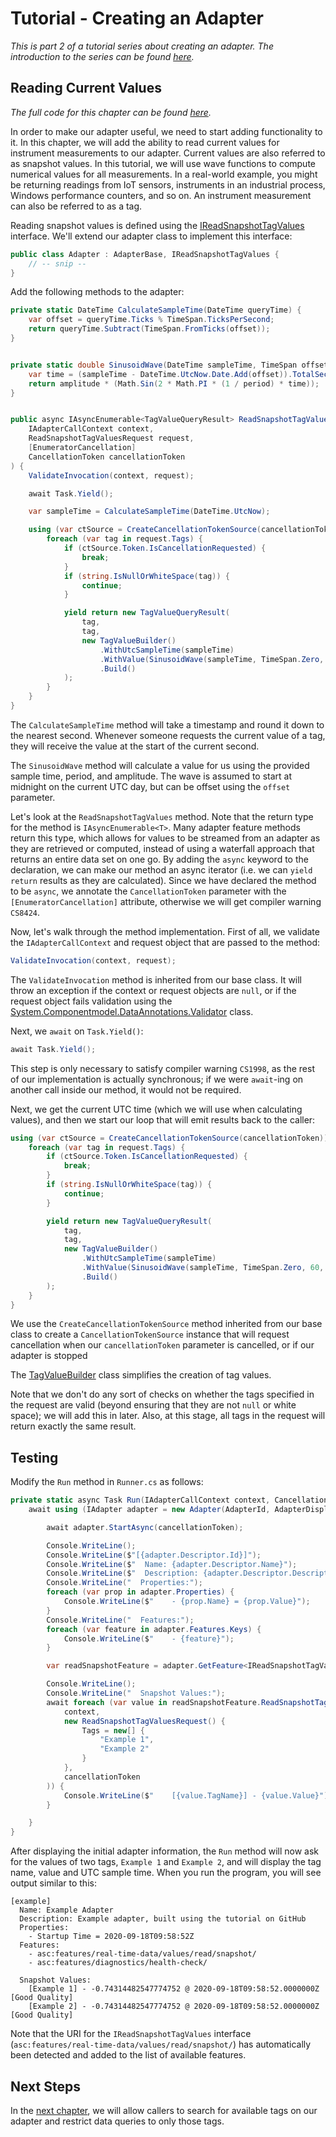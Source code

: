 # Tutorial - Creating an Adapter

_This is part 2 of a tutorial series about creating an adapter. The introduction to the series can be found [here](00-Introduction.md)._


## Reading Current Values

_The full code for this chapter can be found [here](/examples/tutorials/creating-an-adapter/chapter-02)._

In order to make our adapter useful, we need to start adding functionality to it. In this chapter, we will add the ability to read current values for instrument measurements to our adapter. Current values are also referred to as snapshot values. In this tutorial, we will use wave functions to compute numerical values for all measurements. In a real-world example, you might be returning readings from IoT sensors, instruments in an industrial process, Windows performance counters, and so on. An instrument measurement can also be referred to as a tag. 

Reading snapshot values is defined using the [IReadSnapshotTagValues](/src/DataCore.Adapter.Abstractions/RealTimeData/IReadSnapshotTagValues.cs) interface. We'll extend our adapter class to implement this interface:

```csharp
public class Adapter : AdapterBase, IReadSnapshotTagValues {
    // -- snip --
}
```

Add the following methods to the adapter:

```csharp
private static DateTime CalculateSampleTime(DateTime queryTime) {
    var offset = queryTime.Ticks % TimeSpan.TicksPerSecond;
    return queryTime.Subtract(TimeSpan.FromTicks(offset));
}


private static double SinusoidWave(DateTime sampleTime, TimeSpan offset, double period, double amplitude) {
    var time = (sampleTime - DateTime.UtcNow.Date.Add(offset)).TotalSeconds;
    return amplitude * (Math.Sin(2 * Math.PI * (1 / period) * time));
}


public async IAsyncEnumerable<TagValueQueryResult> ReadSnapshotTagValues(
    IAdapterCallContext context, 
    ReadSnapshotTagValuesRequest request, 
    [EnumeratorCancellation]
    CancellationToken cancellationToken
) {
    ValidateInvocation(context, request);

    await Task.Yield();

    var sampleTime = CalculateSampleTime(DateTime.UtcNow);

    using (var ctSource = CreateCancellationTokenSource(cancellationToken)) {
        foreach (var tag in request.Tags) {
            if (ctSource.Token.IsCancellationRequested) {
                break;
            }
            if (string.IsNullOrWhiteSpace(tag)) {
                continue;
            }

            yield return new TagValueQueryResult(
                tag,
                tag,
                new TagValueBuilder()
                    .WithUtcSampleTime(sampleTime)
                    .WithValue(SinusoidWave(sampleTime, TimeSpan.Zero, 60, 1))
                    .Build()
            );
        }
    }
}
```

The `CalculateSampleTime` method will take a timestamp and round it down to the nearest second. Whenever someone requests the current value of a tag, they will receive the value at the start of the current second.

The `SinusoidWave` method will calculate a value for us using the provided sample time, period, and amplitude. The wave is assumed to start at midnight on the current UTC day, but can be offset using the `offset` parameter.

Let's look at the `ReadSnapshotTagValues` method. Note that the return type for the method is `IAsyncEnumerable<T>`. Many adapter feature methods return this type, which allows for values to be streamed from an adapter as they are retrieved or computed, instead of using a waterfall approach that returns an entire data set on one go. By adding the `async` keyword to the declaration, we can make our method an async iterator (i.e. we can `yield return` results as they are calculated). Since we have declared the method to be `async`, we annotate the `CancellationToken` parameter with the `[EnumeratorCancellation]` attribute, otherwise we will get compiler warning `CS8424`.

Now, let's walk through the method implementation. First of all, we validate the `IAdapterCallContext` and request object that are passed to the method:

```csharp
ValidateInvocation(context, request);
```

The `ValidateInvocation` method is inherited from our base class. It will throw an exception if the context or request objects are `null`, or if the request object fails validation using the [System.Componentmodel.DataAnnotations.Validator](https://docs.microsoft.com/en-us/dotnet/api/system.componentmodel.dataannotations.validator) class.

Next, we `await` on `Task.Yield()`:

```csharp
await Task.Yield();
```

This step is only necessary to satisfy compiler warning `CS1998`, as the rest of our implementation is actually synchronous; if we were `await`-ing on another call inside our method, it would not be required.

Next, we get the current UTC time (which we will use when calculating values), and then we start our loop that will emit results back to the caller:

```csharp
using (var ctSource = CreateCancellationTokenSource(cancellationToken)) {
    foreach (var tag in request.Tags) {
        if (ctSource.Token.IsCancellationRequested) {
            break;
        }
        if (string.IsNullOrWhiteSpace(tag)) {
            continue;
        }

        yield return new TagValueQueryResult(
            tag,
            tag,
            new TagValueBuilder()
                .WithUtcSampleTime(sampleTime)
                .WithValue(SinusoidWave(sampleTime, TimeSpan.Zero, 60, 1))
                .Build()
        );
    }
}
```

We use the `CreateCancellationTokenSource` method inherited from our base class to create a `CancellationTokenSource` instance that will request cancellation when our `cancellationToken` parameter is cancelled, or if our adapter is stopped

The [TagValueBuilder](/src/DataCore.Adapter/RealTimeData/TagValueBuilder.cs) class simplifies the creation of tag values.

Note that we don't do any sort of checks on whether the tags specified in the request are valid (beyond ensuring that they are not `null` or white space); we will add this in later. Also, at this stage, all tags in the request will return exactly the same result.


## Testing

Modify the `Run` method in `Runner.cs` as follows:

```csharp
private static async Task Run(IAdapterCallContext context, CancellationToken cancellationToken) {
    await using (IAdapter adapter = new Adapter(AdapterId, AdapterDisplayName, AdapterDescription)) {

        await adapter.StartAsync(cancellationToken);

        Console.WriteLine();
        Console.WriteLine($"[{adapter.Descriptor.Id}]");
        Console.WriteLine($"  Name: {adapter.Descriptor.Name}");
        Console.WriteLine($"  Description: {adapter.Descriptor.Description}");
        Console.WriteLine("  Properties:");
        foreach (var prop in adapter.Properties) {
            Console.WriteLine($"    - {prop.Name} = {prop.Value}");
        }
        Console.WriteLine("  Features:");
        foreach (var feature in adapter.Features.Keys) {
            Console.WriteLine($"    - {feature}");
        }

        var readSnapshotFeature = adapter.GetFeature<IReadSnapshotTagValues>();

        Console.WriteLine();
        Console.WriteLine("  Snapshot Values:");
        await foreach (var value in readSnapshotFeature.ReadSnapshotTagValues(
            context,
            new ReadSnapshotTagValuesRequest() {
                Tags = new[] {
                    "Example 1",
                    "Example 2"
                }
            },
            cancellationToken
        )) {
            Console.WriteLine($"    [{value.TagName}] - {value.Value}");
        }

    }
}
```

After displaying the initial adapter information, the `Run` method will now ask for the values of two tags, `Example 1` and `Example 2`, and will display the tag name, value and UTC sample time. When you run the program, you will see output similar to this:

```
[example]
  Name: Example Adapter
  Description: Example adapter, built using the tutorial on GitHub
  Properties:
    - Startup Time = 2020-09-18T09:58:52Z
  Features:
    - asc:features/real-time-data/values/read/snapshot/
    - asc:features/diagnostics/health-check/

  Snapshot Values:
    [Example 1] - -0.74314482547774752 @ 2020-09-18T09:58:52.0000000Z [Good Quality]
    [Example 2] - -0.74314482547774752 @ 2020-09-18T09:58:52.0000000Z [Good Quality]
```

Note that the URI for the `IReadSnapshotTagValues` interface (`asc:features/real-time-data/values/read/snapshot/`) has automatically been detected and added to the list of available features.


## Next Steps

In the [next chapter](03-Tag_Searches.md), we will allow callers to search for available tags on our adapter and restrict data queries to only those tags.
